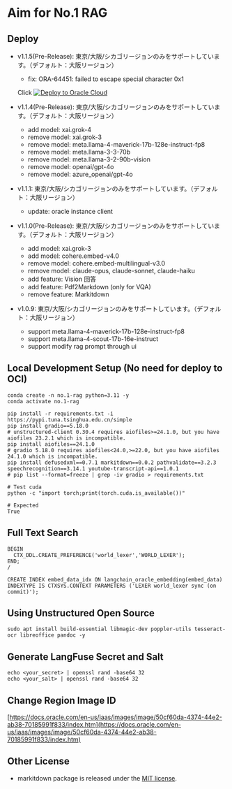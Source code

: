 # Aim for No.1 RAG

## Deploy

- v1.1.5(Pre-Release): 東京/大阪/シカゴリージョンのみをサポートしています。（デフォルト：大阪リージョン）
  - fix: ORA-64451: failed to escape special character 0x1

  Click [![Deploy to Oracle Cloud](https://oci-resourcemanager-plugin.plugins.oci.oraclecloud.com/latest/deploy-to-oracle-cloud.svg)](https://cloud.oracle.com/resourcemanager/stacks/create?region=ap-osaka-1&zipUrl=https://github.com/engchina/No.1-RAG/releases/download/v1.1.5/v1.1.5.zip)

- v1.1.4(Pre-Release): 東京/大阪/シカゴリージョンのみをサポートしています。（デフォルト：大阪リージョン）
  - add model: xai.grok-4
  - remove model: xai.grok-3
  - remove model: meta.llama-4-maverick-17b-128e-instruct-fp8
  - remove model: meta.llama-3-3-70b
  - remove model: meta.llama-3-2-90b-vision
  - remove model: openai/gpt-4o
  - remove model: azure_openai/gpt-4o

 

- v1.1.1: 東京/大阪/シカゴリージョンのみをサポートしています。（デフォルト：大阪リージョン）
  - update: oracle instance client 
  
  


- v1.1.0(Pre-Release): 東京/大阪/シカゴリージョンのみをサポートしています。（デフォルト：大阪リージョン）
  - add model: xai.grok-3
  - add model: cohere.embed-v4.0
  - remove model: cohere.embed-multilingual-v3.0
  - remove model: claude-opus, claude-sonnet, claude-haiku
  - add feature: Vision 回答
  - add feature: Pdf2Markdown (only for VQA)
  - remove feature: Markitdown 
  
 
- v1.0.9: 東京/大阪/シカゴリージョンのみをサポートしています。（デフォルト：大阪リージョン）
  - support meta.llama-4-maverick-17b-128e-instruct-fp8
  - support meta.llama-4-scout-17b-16e-instruct
  - support modify rag prompt through ui

## Local Development Setup (No need for deploy to OCI)

```
conda create -n no.1-rag python=3.11 -y
conda activate no.1-rag
```

```
pip install -r requirements.txt -i https://pypi.tuna.tsinghua.edu.cn/simple
pip install gradio==5.18.0
# unstructured-client 0.30.4 requires aiofiles>=24.1.0, but you have aiofiles 23.2.1 which is incompatible.
pip install aiofiles==24.1.0
# gradio 5.18.0 requires aiofiles<24.0,>=22.0, but you have aiofiles 24.1.0 which is incompatible.
pip install defusedxml==0.7.1 markitdown==0.0.2 pathvalidate==3.2.3 speechrecognition==3.14.1 youtube-transcript-api==1.0.1
# pip list --format=freeze | grep -iv gradio > requirements.txt
```

```
# Test cuda
python -c "import torch;print(torch.cuda.is_available())"

# Expected
True
```

## Full Text Search

```
BEGIN
  CTX_DDL.CREATE_PREFERENCE('world_lexer','WORLD_LEXER');
END;
/

CREATE INDEX embed_data_idx ON langchain_oracle_embedding(embed_data) INDEXTYPE IS CTXSYS.CONTEXT PARAMETERS ('LEXER world_lexer sync (on commit)');
```

## Using Unstructured Open Source

```
sudo apt install build-essential libmagic-dev poppler-utils tesseract-ocr libreoffice pandoc -y
```

## Generate LangFuse Secret and Salt

```
echo <your_secret> | openssl rand -base64 32
echo <your_salt> | openssl rand -base64 32
```

## Change Region Image ID

[https://docs.oracle.com/en-us/iaas/images/image/50cf60da-4374-44e2-ab38-70185991f833/index.htm](https://docs.oracle.com/en-us/iaas/images/image/50cf60da-4374-44e2-ab38-70185991f833/index.htm)

## Other License

- markitdown package is released under the [MIT license](https://github.com/microsoft/markitdown).